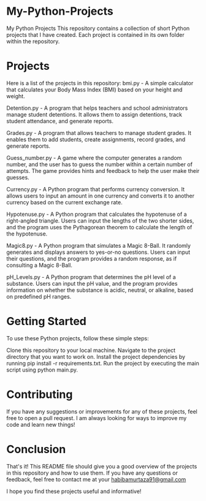 # My-Python-Projects
My Python Projects
This repository contains a collection of short Python projects that I have created. Each project is contained in its own folder within the repository.

# Projects
Here is a list of the projects in this repository:
bmi.py - A simple calculator that calculates your Body Mass Index (BMI) based on your height and weight.

Detention.py - A program that helps teachers and school administrators manage student detentions. It allows them to assign detentions, track student attendance, and generate reports.

Grades.py - A program that allows teachers to manage student grades. It enables them to add students, create assignments, record grades, and generate reports.

Guess_number.py - A game where the computer generates a random number, and the user has to guess the number within a certain number of attempts. The game provides hints and feedback to help the user make their guesses.

Currency.py - A Python program that performs currency conversion. It allows users to input an amount in one currency and converts it to another currency based on the current exchange rate.

Hypotenuse.py - A Python program that calculates the hypotenuse of a right-angled triangle. Users can input the lengths of the two shorter sides, and the program uses the Pythagorean theorem to calculate the length of the hypotenuse.

Magic8.py - A Python program that simulates a Magic 8-Ball. It randomly generates and displays answers to yes-or-no questions. Users can input their questions, and the program provides a random response, as if consulting a Magic 8-Ball.

pH_Levels.py - A Python program that determines the pH level of a substance. Users can input the pH value, and the program provides information on whether the substance is acidic, neutral, or alkaline, based on predefined pH ranges.


# Getting Started
To use these Python projects, follow these simple steps:

Clone this repository to your local machine.
Navigate to the project directory that you want to work on.
Install the project dependencies by running pip install -r requirements.txt.
Run the project by executing the main script using python main.py.

# Contributing
If you have any suggestions or improvements for any of these projects, feel free to open a pull request. I am always looking for ways to improve my code and learn new things!

# Conclusion
That's it! This README file should give you a good overview of the projects in this repository and how to use them. If you have any questions or feedback, feel free to contact me at your habibamurtaza91@gmail.com

I hope you find these projects useful and informative!
